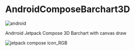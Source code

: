 # AndroidComposeBarchart3D
![android](https://user-images.githubusercontent.com/29164777/223150926-a707b900-0495-4420-9b17-bfc80e63dd6b.svg)

Andrroid Jetpack Compose
3D Barchart with canvas draw

![jetpack compose icon_RGB](https://user-images.githubusercontent.com/29164777/223151503-667bbcb2-71fb-42c6-881c-9905a6c8150f.png)
